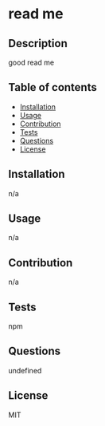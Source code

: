 # read me

  

  ## Description
  good read me

  
  ## Table of contents
  * [Installation](#installation)
  * [Usage](#usage)
  * [Contribution](#contribution)
  * [Tests](#tests)
  * [Questions](#questions)
  * [License](#license)
  

  ## Installation
  n/a


  ## Usage
  n/a



  ## Contribution 
  n/a


  
  
  ## Tests
  npm



  
  ## Questions
  undefined




  ## License
  MIT




